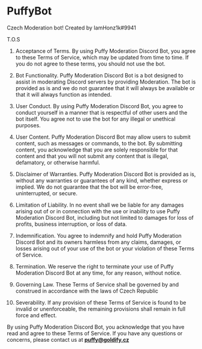 # PuffyBot
Czech Moderation bot! Created by IamHonz1k#9941


T.O.S







1. Acceptance of Terms. By using Puffy Moderation Discord Bot, you agree to these Terms of Service, which may be updated from time to time. If you do not agree to these terms, you should not use the bot.

2. Bot Functionality. Puffy Moderation Discord Bot is a bot designed to assist in moderating Discord servers by providing Moderation. The bot is provided as is and we do not guarantee that it will always be available or that it will always function as intended.

3. User Conduct. By using Puffy Moderation Discord Bot, you agree to conduct yourself in a manner that is respectful of other users and the bot itself. You agree not to use the bot for any illegal or unethical purposes.

4. User Content. Puffy Moderation Discord Bot may allow users to submit content, such as messages or commands, to the bot. By submitting content, you acknowledge that you are solely responsible for that content and that you will not submit any content that is illegal, defamatory, or otherwise harmful.

5. Disclaimer of Warranties. Puffy Moderation Discord Bot is provided as is, without any warranties or guarantees of any kind, whether express or implied. We do not guarantee that the bot will be error-free, uninterrupted, or secure.

6. Limitation of Liability. In no event shall we be liable for any damages arising out of or in connection with the use or inability to use Puffy Moderation Discord Bot, including but not limited to damages for loss of profits, business interruption, or loss of data.

7. Indemnification. You agree to indemnify and hold Puffy Moderation Discord Bot and its owners harmless from any claims, damages, or losses arising out of your use of the bot or your violation of these Terms of Service.

8. Termination. We reserve the right to terminate your use of Puffy Moderation Discord Bot at any time, for any reason, without notice.

9. Governing Law. These Terms of Service shall be governed by and construed in accordance with the laws of Czech Republic

10. Severability. If any provision of these Terms of Service is found to be invalid or unenforceable, the remaining provisions shall remain in full force and effect.

By using Puffy Moderation Discord Bot, you acknowledge that you have read and agree to these Terms of Service. If you have any questions or concerns, please contact us at **puffy@goldify.cz**
